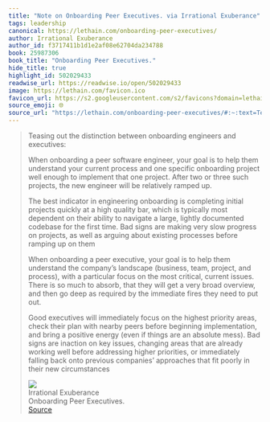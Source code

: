 ```yaml
---
title: "Note on Onboarding Peer Executives. via Irrational Exuberance"
tags: leadership
canonical: https://lethain.com/onboarding-peer-executives/
author: Irrational Exuberance
author_id: f3717411b1d1e2af08e62704da234788
book: 25987306
book_title: "Onboarding Peer Executives."
hide_title: true
highlight_id: 502029433
readwise_url: https://readwise.io/open/502029433
image: https://lethain.com/favicon.ico
favicon_url: https://s2.googleusercontent.com/s2/favicons?domain=lethain.com
source_emoji: 🌐
source_url: "https://lethain.com/onboarding-peer-executives/#:~:text=Teasing%20out%20the,their%20new%20circumstances"
---
```


> Teasing out the distinction between onboarding engineers and executives:
> 
> When onboarding a peer software engineer, your goal is to help them understand your current process and one specific onboarding project well enough to implement that one project. After two or three such projects, the new engineer will be relatively ramped up.
> 
> The best indicator in engineering onboarding is completing initial projects quickly at a high quality bar, which is typically most dependent on their ability to navigate a large, lightly documented codebase for the first time. Bad signs are making very slow progress on projects, as well as arguing about existing processes before ramping up on them
> 
> When onboarding a peer executive, your goal is to help them understand the company’s landscape (business, team, project, and process), with a particular focus on the most critical, current issues. There is so much to absorb, that they will get a very broad overview, and then go deep as required by the immediate fires they need to put out.
> 
> Good executives will immediately focus on the highest priority areas, check their plan with nearby peers before beginning implementation, and bring a positive energy (even if things are an absolute mess). Bad signs are inaction on key issues, changing areas that are already working well before addressing higher priorities, or immediately falling back onto previous companies’ approaches that fit poorly in their new circumstances
> <div class="quoteback-footer"><div class="quoteback-avatar"><img class="mini-favicon" src="https://s2.googleusercontent.com/s2/favicons?domain=lethain.com"></div><div class="quoteback-metadata"><div class="metadata-inner"><span style="display:none">FROM:</span><div aria-label="Irrational Exuberance" class="quoteback-author"> Irrational Exuberance</div><div aria-label="Onboarding Peer Executives." class="quoteback-title"> Onboarding Peer Executives.</div></div></div><div class="quoteback-backlink"><a target="_blank" aria-label="go to the full text of this quotation" rel="noopener" href="https://lethain.com/onboarding-peer-executives/#:~:text=Teasing%20out%20the,their%20new%20circumstances" class="quoteback-arrow"> Source</a></div></div>